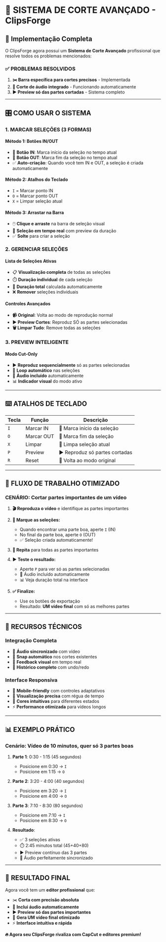# 🎯 SISTEMA DE CORTE AVANÇADO - ClipsForge

## 🚀 Implementação Completa

O ClipsForge agora possui um **Sistema de Corte Avançado** profissional que resolve todos os problemas mencionados:

### ✅ PROBLEMAS RESOLVIDOS

1. **✂️ Barra específica para cortes precisos** - Implementada
2. **🎵 Corte de áudio integrado** - Funcionando automaticamente
3. **▶️ Preview só das partes cortadas** - Sistema completo

---

## 🎛️ COMO USAR O SISTEMA

### 1. **MARCAR SELEÇÕES (3 FORMAS)**

#### **Método 1: Botões IN/OUT**
- 📍 **Botão IN**: Marca início da seleção no tempo atual
- 📍 **Botão OUT**: Marca fim da seleção no tempo atual
- ✅ **Auto-criação**: Quando você tem IN e OUT, a seleção é criada automaticamente

#### **Método 2: Atalhos do Teclado**
- `I` = Marcar ponto IN
- `O` = Marcar ponto OUT  
- `X` = Limpar seleção atual

#### **Método 3: Arrastar na Barra**
- 🖱️ **Clique e arraste** na barra de seleção visual
- 📏 **Seleção em tempo real** com preview da duração
- ✅ **Solte** para criar a seleção

### 2. **GERENCIAR SELEÇÕES**

#### **Lista de Seleções Ativas**
- 📋 **Visualização completa** de todas as seleções
- ⏱️ **Duração individual** de cada seleção
- 🧮 **Duração total** calculada automaticamente
- ❌ **Remover** seleções individuais

#### **Controles Avançados**
- **📹 Original**: Volta ao modo de reprodução normal
- **▶️ Preview Cortes**: Reproduz SÓ as partes selecionadas
- **🗑️ Limpar Tudo**: Remove todas as seleções

### 3. **PREVIEW INTELIGENTE**

#### **Modo Cut-Only**
- ▶️ **Reproduz sequencialmente** só as partes selecionadas
- 🔄 **Loop automático** nas seleções
- 🎵 **Áudio incluído** automaticamente
- 📊 **Indicador visual** do modo ativo

---

## ⌨️ ATALHOS DE TECLADO

| Tecla | Função | Descrição |
|-------|--------|-----------|
| `I` | Marcar IN | 📍 Marca início da seleção |
| `O` | Marcar OUT | 📍 Marca fim da seleção |
| `X` | Limpar | 🔄 Limpa seleção atual |
| `P` | Preview | ▶️ Reproduz só partes cortadas |
| `R` | Reset | 🔄 Volta ao modo original |

---

## 🎯 FLUXO DE TRABALHO OTIMIZADO

### **CENÁRIO: Cortar partes importantes de um vídeo**

1. **🎬 Reproduza o vídeo** e identifique as partes importantes

2. **📍 Marque as seleções:**
   - Quando encontrar uma parte boa, aperte `I` (IN)
   - No final da parte boa, aperte `O` (OUT)
   - ✅ Seleção criada automaticamente!

3. **🔄 Repita** para todas as partes importantes

4. **▶️ Teste o resultado:**
   - Aperte `P` para ver só as partes selecionadas
   - 🎵 Áudio incluído automaticamente
   - 📊 Veja duração total na interface

5. **✅ Finalize:**
   - Use os botões de exportação
   - Resultado: **UM vídeo final** com só as melhores partes

---

## 🔧 RECURSOS TÉCNICOS

### **Integração Completa**
- 🎵 **Áudio sincronizado** com vídeo
- 📐 **Snap automático** nos cortes existentes
- 🎨 **Feedback visual** em tempo real
- 💾 **Histórico completo** com undo/redo

### **Interface Responsiva**
- 📱 **Mobile-friendly** com controles adaptativos
- 🎯 **Visualização precisa** com régua de tempo
- 🌈 **Cores intuitivas** para diferentes estados
- ⚡ **Performance otimizada** para vídeos longos

---

## 📊 EXEMPLO PRÁTICO

### **Cenário: Vídeo de 10 minutos, quer só 3 partes boas**

1. **Parte 1**: 0:30 - 1:15 (45 segundos)
   - Posicione em 0:30 → `I`
   - Posicione em 1:15 → `O`

2. **Parte 2**: 3:20 - 4:00 (40 segundos)  
   - Posicione em 3:20 → `I`
   - Posicione em 4:00 → `O`

3. **Parte 3**: 7:10 - 8:30 (80 segundos)
   - Posicione em 7:10 → `I`
   - Posicione em 8:30 → `O`

4. **Resultado**: 
   - ✅ 3 seleções ativas
   - ⏱️ 2:45 minutos total (45+40+80)
   - ▶️ Preview contínuo das 3 partes
   - 🎵 Áudio perfeitamente sincronizado

---

## 🎉 RESULTADO FINAL

Agora você tem um **editor profissional** que:

- ✂️ **Corta com precisão absoluta**
- 🎵 **Inclui áudio automaticamente**
- ▶️ **Preview só das partes importantes**
- 🎯 **Gera UM vídeo final otimizado**
- ⚡ **Interface intuitiva e rápida**

**🔥 Agora seu ClipsForge rivaliza com CapCut e editores premium!** 